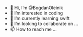 - 👋 Hi, I’m @BogdanOleinik
- 👀 I’m interested in coding
- 🌱 I’m currently learning swift
- 💞️ I’m looking to collaborate on ...
- 📫 How to reach me ...

<!---
BogdanOleinik/BogdanOleinik is a ✨ special ✨ repository because its `README.md` (this file) appears on your GitHub profile.
You can click the Preview link to take a look at your changes.
--->
